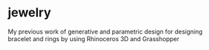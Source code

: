 # jewelry
My previous work of generative and parametric design for designing bracelet and rings by using Rhinoceros 3D and Grasshopper
